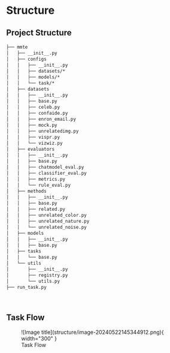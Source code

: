 # Structure


## Project Structure

```
├── mmte
│   ├── __init__.py
│   ├── configs
│   │   ├── __init__.py
│   │   ├── datasets/*
│   │   ├── models/*
│   │   └── task/*
│   ├── datasets
│   │   ├── __init__.py
│   │   ├── base.py
│   │   ├── celeb.py
│   │   ├── confaide.py
│   │   ├── enron_email.py
│   │   ├── mock.py
│   │   ├── unrelatedimg.py
│   │   ├── vispr.py
│   │   └── vizwiz.py
│   ├── evaluators
│   │   ├── __init__.py
│   │   ├── base.py
│   │   ├── chatmodel_eval.py
│   │   ├── classifier_eval.py
│   │   ├── metrics.py
│   │   └── rule_eval.py
│   ├── methods
│   │   ├── __init__.py
│   │   ├── base.py
│   │   ├── related.py
│   │   ├── unrelated_color.py
│   │   ├── unrelated_nature.py
│   │   └── unrelated_noise.py
│   ├── models
│   │   ├── __init__.py
│   │   ├── base.py
│   ├── tasks
│   │   └── base.py
│   └── utils
│       ├── __init__.py
│       ├── registry.py
│       └── utils.py
├── run_task.py

  
```


## Task Flow

<figure markdown="span">
  ![Image title](structure/image-20240522145344912.png){ width="300" }
  <figcaption>Task Flow</figcaption>
</figure>
